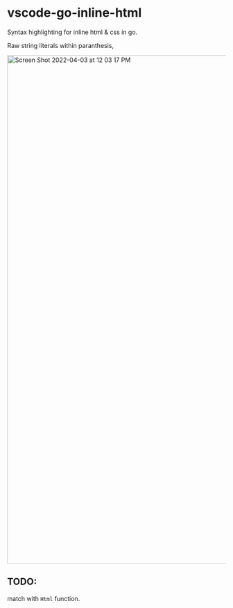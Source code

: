 # vscode-go-inline-html
Syntax highlighting for inline html & css in go.

Raw string literals within paranthesis,

<img width="1169" alt="Screen Shot 2022-04-03 at 12 03 17 PM" src="https://user-images.githubusercontent.com/1687946/161415062-792ac751-2588-4602-b4b6-83fd5e805b09.png">

## TODO:
match with `Html` function.


